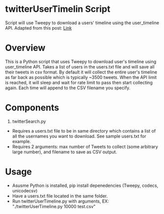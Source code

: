 # twitterUserTimelin Script
Script will use Tweepy to download a users' timeline using the user_timeline API.  Adapted from this post: [Link](https://www.karambelkar.info/2015/01/how-to-use-twitters-search-rest-api-most-effectively./)

# Overview
This is a Python script that uses Tweepy to download user's timeline using user_timeline API.  Takes a list of users in the users.txt file and will save all their tweets in csv format.  By default it will collect the entire user's timeline as far back as possible which is typically ~3500 tweets.  When the API limit is reached, it will sleep and wait for rate limit to pass then start collecting again.  Each time will append to the CSV filename you specify.

# Components
1. twitterSearch.py
  * Requires a users.txt file to be in same directory which contains a list of all the usernames you want to download.  See sample users.txt for example.
  * Requires 2 arguments: max number of Tweets to collect (some arbitrary large number), and filename to save as CSV output.

# Usage
* Asusme Python is installed, pip install depenedencies (Tweepy, codecs, unicodecsv)
* Have a users.txt file located in the same folder.
* Run twitterUserTimeline.py with arguments, EX: "./twitterUserTimeline.py 10000 test.csv"
